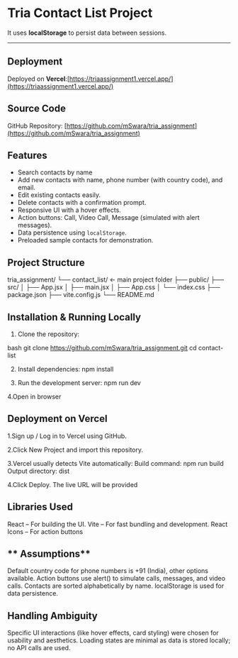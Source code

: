 # Tria Contact List Project
It uses **localStorage** to persist data between sessions.

---

## **Deployment**

Deployed on **Vercel**:[https://triaassignment1.vercel.app/](https://triaassignment1.vercel.app/)


## **Source Code**

GitHub Repository:  [https://github.com/mSwara/tria_assignment](https://github.com/mSwara/tria_assignment)



## **Features**
- Search contacts by name
- Add new contacts with name, phone number (with country code), and email.
- Edit existing contacts easily.
- Delete contacts with a confirmation prompt.
- Responsive UI with a hover effects.
- Action buttons: Call, Video Call, Message (simulated with alert messages).
- Data persistence using `localStorage`.
- Preloaded sample contacts for demonstration.



## **Project Structure**

tria_assignment/
└── contact_list/       ← main project folder
    ├── public/
    ├── src/
    │   ├── App.jsx
    │   ├── main.jsx
    │   ├── App.css
    │   └── index.css
    ├── package.json
    ├── vite.config.js
    └── README.md

## **Installation & Running Locally**

1. Clone the repository:

bash
git clone https://github.com/mSwara/tria_assignment.git
cd contact-list

2. Install dependencies:
npm install

3. Run the development server:
npm run dev

4.Open in browser


## **Deployment on Vercel**

1.Sign up / Log in to Vercel using GitHub.

2.Click New Project and import this repository.

3.Vercel usually detects Vite automatically:
    Build command: npm run build
    Output directory: dist

4.Click Deploy. The live URL will be provided


## **Libraries Used** 
React – For building the UI.
Vite – For fast bundling and development.
React Icons – For action buttons

## ** Assumptions**
Default country code for phone numbers is +91 (India), other options available.
Action buttons use alert() to simulate calls, messages, and video calls.
Contacts are sorted alphabetically by name.
localStorage is used for data persistence.


## **Handling Ambiguity**
Specific UI interactions (like hover effects, card styling) were chosen for usability and aesthetics.
Loading states are minimal as data is stored locally; no API calls are used.


